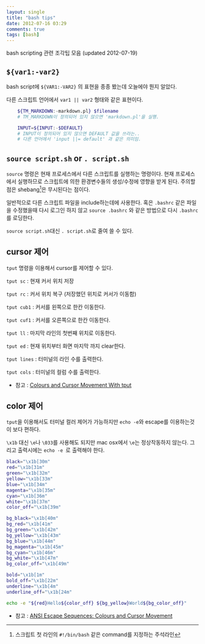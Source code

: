 ```yaml
---
layout: single
title: "bash tips"
date: 2012-07-16 03:29
comments: true
tags: [bash]
---
```


bash scripting 관련 조각팁 모음 (updated 2012-07-19)

<!-- more -->

`${var1:-var2}`
-----------

bash script에 `${VAR1:-VAR2}` 의 표현을 종종 봤는데 오늘에야 뭔지 알았다.

다른 스크립트 언어에서 `var1 || var2` 형태와 같은 표현이다.

```bash
	${TM_MARKDOWN:-markdown.pl} $filename
	# TM_MARKDOWN이 정의되어 있지 않으면 'markdown.pl'을 실행.

	INPUT=${INPUT:-$DEFAULT}
	# INPUT이 정의되어 있지 않으면 DEFAULT 값을 쓰라는..
	# 다른 언어에서 'input ||= default' 과 같은 의미임.
```

`source script.sh` or `. script.sh`
---------

`source` 명령은 현재 프로세스에서 다른 스크립트를 실행하는 명령이다.
현재 프로세스에서 실행하므로 스크립트에 의한 환경변수들의 생성/수정에 영향을 받게 된다.
주의할 점은 shebang[^1]은 무시된다는 점이다.

[^1]: 스크립트 첫 라인의 `#!/bin/bash` 같은 command를 지정하는 주석라인

일반적으로 다른 스크립트 파일을 include하는데에 사용한다. 혹은 `.bashrc` 같은 파일을 수정했을때
다시 로그인 하지 않고 `source .bashrc` 와 같은 방법으로 다시 `.bashrc`를 로딩한다.

`source script.sh`대신 `. script.sh`로 줄여 쓸 수 있다.

cursor 제어
---------

`tput` 명령을 이용해서 cursor를 제어할 수 있다.

`tput sc`
: 현재 커서 위치 저장

`tput rc`
: 커서 위치 복구 (저장했던 위치로 커서가 이동함)

`tput cub1`
: 커서를 왼쪽으로 한칸 이동한다.

`tput cuf1`
: 커서를 오른쪽으로 한칸 이동한다.

`tput ll`
: 마지막 라인의 첫번째 위치로 이동한다.

`tput ed`
: 현재 위치부터 화면 마지막 까지 clear한다.

`tput lines`
: 터미널의 라인 수를 출력한다.

`tput cols`
: 터미널의 컬럼 수를 출력한다.

* 참고 : [Colours and Cursor Movement With tput](http://tldp.org/HOWTO/Bash-Prompt-HOWTO/x405.html)

color 제어
--------

`tput`을 이용해서도 터미널 컬러 제어가 가능하지만 `echo -e`와 escape를 이용하는것이 보다 편하다.

`\x1b` 대신 `\e`나 `\033`를 사용해도 되지만 mac osx에서 `\e`는 정상작동하지 않는다.
그리고 출력시에는 `echo -e `로 출력해야 한다.

```bash
black="\x1b[30m"
red="\x1b[31m"
green="\x1b[32m"
yellow="\x1b[33m"
blue="\x1b[34m"
magenta="\x1b[35m"
cyan="\x1b[36m"
white="\x1b[37m"
color_off="\x1b[39m"

bg_black="\x1b[40m"
bg_red="\x1b[41m"
bg_green="\x1b[42m"
bg_yellow="\x1b[43m"
bg_blue="\x1b[44m"
bg_magenta="\x1b[45m"
bg_cyan="\x1b[46m"
bg_white="\x1b[47m"
bg_color_off="\x1b[49m"

bold="\x1b[1m"
bold_off="\x1b[22m"
underline="\x1b[4m"
underline_off="\x1b[24m"

echo -e "${red}Hello${color_off} ${bg_yellow}World${bg_color_off}"
```

* 참고 : [ANSI Escape Sequences: Colours and Cursor Movement](http://www.linuxselfhelp.com/howtos/Bash-Prompt/Bash-Prompt-HOWTO-6.html)
